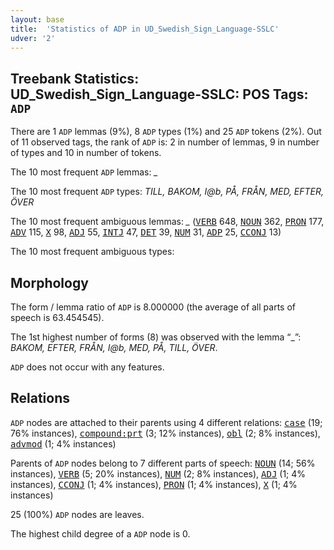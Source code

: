 ```yaml
---
layout: base
title:  'Statistics of ADP in UD_Swedish_Sign_Language-SSLC'
udver: '2'
---
```


## Treebank Statistics: UD_Swedish_Sign_Language-SSLC: POS Tags: `ADP`

There are 1 `ADP` lemmas (9%), 8 `ADP` types (1%) and 25 `ADP` tokens (2%).
Out of 11 observed tags, the rank of `ADP` is: 2 in number of lemmas, 9 in number of types and 10 in number of tokens.

The 10 most frequent `ADP` lemmas: <em>_</em>

The 10 most frequent `ADP` types:  <em>TILL, BAKOM, I@b, PÅ, FRÅN, MED, EFTER, ÖVER</em>

The 10 most frequent ambiguous lemmas: <em>_</em> (<tt><a href="swl_sslc-pos-VERB.html">VERB</a></tt> 648, <tt><a href="swl_sslc-pos-NOUN.html">NOUN</a></tt> 362, <tt><a href="swl_sslc-pos-PRON.html">PRON</a></tt> 177, <tt><a href="swl_sslc-pos-ADV.html">ADV</a></tt> 115, <tt><a href="swl_sslc-pos-X.html">X</a></tt> 98, <tt><a href="swl_sslc-pos-ADJ.html">ADJ</a></tt> 55, <tt><a href="swl_sslc-pos-INTJ.html">INTJ</a></tt> 47, <tt><a href="swl_sslc-pos-DET.html">DET</a></tt> 39, <tt><a href="swl_sslc-pos-NUM.html">NUM</a></tt> 31, <tt><a href="swl_sslc-pos-ADP.html">ADP</a></tt> 25, <tt><a href="swl_sslc-pos-CCONJ.html">CCONJ</a></tt> 13)

The 10 most frequent ambiguous types:  



## Morphology

The form / lemma ratio of `ADP` is 8.000000 (the average of all parts of speech is 63.454545).

The 1st highest number of forms (8) was observed with the lemma “_”: <em>BAKOM, EFTER, FRÅN, I@b, MED, PÅ, TILL, ÖVER</em>.

`ADP` does not occur with any features.


## Relations

`ADP` nodes are attached to their parents using 4 different relations: <tt><a href="swl_sslc-dep-case.html">case</a></tt> (19; 76% instances), <tt><a href="swl_sslc-dep-compound-prt.html">compound:prt</a></tt> (3; 12% instances), <tt><a href="swl_sslc-dep-obl.html">obl</a></tt> (2; 8% instances), <tt><a href="swl_sslc-dep-advmod.html">advmod</a></tt> (1; 4% instances)

Parents of `ADP` nodes belong to 7 different parts of speech: <tt><a href="swl_sslc-pos-NOUN.html">NOUN</a></tt> (14; 56% instances), <tt><a href="swl_sslc-pos-VERB.html">VERB</a></tt> (5; 20% instances), <tt><a href="swl_sslc-pos-NUM.html">NUM</a></tt> (2; 8% instances), <tt><a href="swl_sslc-pos-ADJ.html">ADJ</a></tt> (1; 4% instances), <tt><a href="swl_sslc-pos-CCONJ.html">CCONJ</a></tt> (1; 4% instances), <tt><a href="swl_sslc-pos-PRON.html">PRON</a></tt> (1; 4% instances), <tt><a href="swl_sslc-pos-X.html">X</a></tt> (1; 4% instances)

25 (100%) `ADP` nodes are leaves.

The highest child degree of a `ADP` node is 0.


